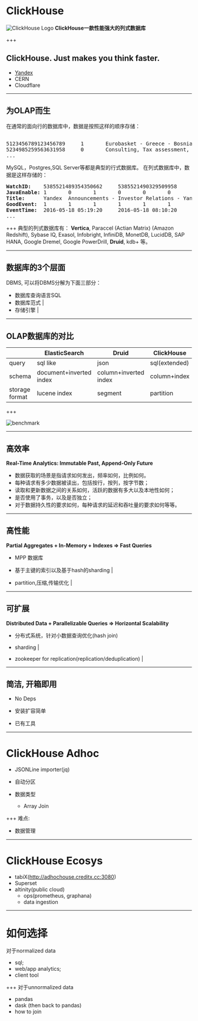 # ClickHouse

![ClickHouse Logo](https://clickhouse.yandex/docs/en/single/_static/logo.svg) **ClickHouse一款性能强大的列式数据库**

+++

## ClickHouse. Just makes you think faster.
- <a href="http://clickhouse.yandex" target="_blank">Yandex</a>
- CERN
- Cloudflare

---

## 为OLAP而生
在通常的面向行的数据库中，数据是按照这样的顺序存储：
<pre> 
5123456789123456789     1       Eurobasket - Greece - Bosnia and Herzegovina - example.com      1       2011-09-01 01:03:02     6274717   1294101174      11409   612345678912345678      0       33      6       http://www.example.com/basketball/team/123/match/456789.html http://www.example.com/basketball/team/123/match/987654.html       0       1366    768     32      10      3183      0       0       13      0\0     1       1       0       0                       2011142 -1      0               0       01321     613     660     2011-09-01 08:01:17     0       0       0       0       utf-8   1466    0       0       0       5678901234567890123               277789954       0       0       0       0       0
5234985259563631958     0       Consulting, Tax assessment, Accounting, Law       1       2011-09-01 01:03:02     6320881   2111222333      213     6458937489576391093     0       3       2       http://www.example.ru/         0       800     600       16      10      2       153.1   0       0       10      63      1       1       0       0                       2111678 000       0       588     368     240     2011-09-01 01:03:17     4       0       60310   0       windows-1251    1466    0       000               778899001       0       0       0       0       0
...
</pre>
MySQL，Postgres,SQL Server等都是典型的行式数据库。
在列式数据库中，数据是这样存储的：
<pre class="text-example" style="white-space: pre; ">
<b>WatchID:</b>    5385521489354350662     5385521490329509958     5385521489953706054     5385521490476781638     5385521490583269446     5385521490218868806     5385521491437850694   5385521491090174022      5385521490792669254     5385521490420695110     5385521491532181574     5385521491559694406     5385521491459625030     5385521492275175494   5385521492781318214      5385521492710027334     5385521492955615302     5385521493708759110     5385521494506434630     5385521493104611398
<b>JavaEnable:</b> 1       0       1       0       0       0       1       0       1       1       1       1       1       1       0       1       0       0       1       1
<b>Title:</b>      Yandex  Announcements - Investor Relations - Yandex     Yandex — Contact us — Moscow    Yandex — Mission        Ru      Yandex — History — History of Yandex    Yandex Financial Releases - Investor Relations - Yandex Yandex — Locations      Yandex Board of Directors - Corporate Governance - Yandex       Yandex — Technologies
<b>GoodEvent:</b>  1       1       1       1       1       1       1       1       1       1       1       1       1       1       1       1       1       1       1       1
<b>EventTime:</b>  2016-05-18 05:19:20     2016-05-18 08:10:20     2016-05-18 07:38:00     2016-05-18 01:13:08     2016-05-18 00:04:06     2016-05-18 04:21:30     2016-05-18 00:34:16     2016-05-18 07:35:49     2016-05-18 11:41:59     2016-05-18 01:13:32
...
</pre>

+++
典型的列式数据库有： **Vertica**, Paraccel (Actian Matrix) (Amazon Redshift), Sybase IQ, Exasol, Infobright, InfiniDB, MonetDB, LucidDB, SAP HANA, Google Dremel, Google PowerDrill, **Druid**, kdb+ 等。

---
## 数据库的3个层面
DBMS, 可以将DBMS分解为下面三部分：
- 数据库查询语言SQL
- 数据库范式 |
- 存储引擎 |

---
## OLAP数据库的对比
| |ElasticSearch | Druid | ClickHouse | Spark |
|--|--|--|--|--|
|query| sql like | json | sql(extended) | hive |
|schema| document+inverted index |column+inverted index | column+index | column |
|storage format| lucene index | segment | partition | Parquet |
+++

![benchmark](https://www.percona.com/blog/wp-content/uploads/2017/02/spark_vs_clickhouse-1024x624.png)

---

## 高效率
**Real-Time Analytics: Immutable Past, Append-Only Future**

- 数据获取的场景是指请求如何发出，频率如何，比例如何。
- 每种请求有多少数据被读出，包括按行，按列，按字节数；
- 读取和更新数据之间的关系如何，活跃的数据有多大以及本地性如何；
- 是否使用了事务，以及是否独立；
- 对于数据持久性的要求如何，每种请求的延迟和吞吐量的要求如何等等。

---
## 高性能
**Partial Aggregates + In-Memory + Indexes => Fast Queries**
- MPP 数据库

- 基于主键的索引以及基于hash的sharding |

- partition,压缩,传输优化 |

---
## 可扩展
**Distributed Data + Parallelizable Queries => Horizontal Scalability**
- 分布式系统，针对小数据查询优化(hash join)

- sharding |

- zookeeper for replication(replication/deduplication) |

---
## 简洁, 开箱即用

- No Deps

- 安装扩容简单

- 已有工具

---

# ClickHouse Adhoc

- JSONLine importer(jq)

- 自动分区

- 数据类型
  -  Array Join

+++
难点:
- 数据管理

---
# ClickHouse Ecosys

- tabiX(http://adhochouse.creditx.cc:3080)
- Superset
- altinity(public cloud)
   - ops(prometheus, graphana)
   - data ingestion

---
# 如何选择

对于normalized data
- sql;
- web/app analytics;
- client tool

+++
对于unnormalized data
- pandas
- dask (then back to pandas)
- how to join